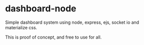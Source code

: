 # dashboard-node

Simple dashboard system using node, express, ejs, socket io and materialize css.

This is proof of concept, and free to use for all.
